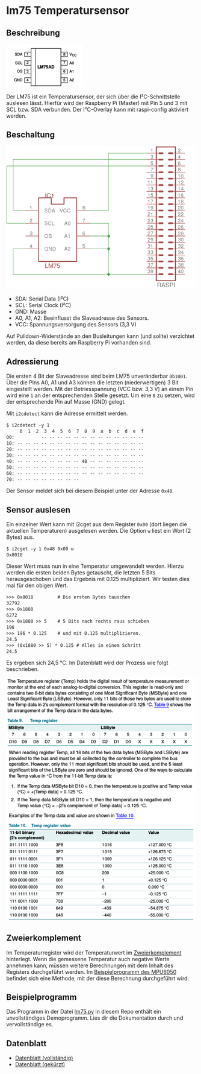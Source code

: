 # lm75 Temperatursensor

## Beschreibung

![lm75](docs/lm75-pins.png)

Der LM75 ist ein Temperatursensor, der sich über die I²C-Schnittstelle auslesen
lässt. Hierfür wird der Raspberry Pi (Master) mit Pin 5 und 3 mit SCL bzw. SDA
verbunden. Der I²C-Overlay kann mit raspi-config aktiviert werden.

## Beschaltung

![Schaltung](docs/lm75_schematic.png)

- SDA: Serial Data (I²C)
- SCL: Serial Clock (I²C)
- GND: Masse
- A0, A1, A2: Beeinflusst die Slaveadresse des Sensors.
- VCC: Spannungsversorgung des Sensors (3,3 V)

Auf Pulldown-Widerstände an den Busleitungen kann (und sollte)
verzichtet werden, da diese bereits am Raspberry Pi vorhanden sind.

## Adressierung

Die ersten 4 Bit der Slaveadresse sind beim LM75 unveränderbar
`0b1001`. Über die Pins A0, A1 und A3 können die letzten
(niederwertigen) 3 Bit eingestellt werden. Mit der Betriesspannung
(VCC bzw. 3,3 V) an einem Pin wird eine `1` an der entsprechenden
Stelle gesetzt. Um eine `0` zu setzen, wird der entsprechende Pin auf
Masse (GND) gelegt.

Mit `i2cdetect` kann die Adresse ermittelt werden.

    $ i2cdetect -y 1
         0  1  2  3  4  5  6  7  8  9  a  b  c  d  e  f
    00:          -- -- -- -- -- -- -- -- -- -- -- -- -- 
    10: -- -- -- -- -- -- -- -- -- -- -- -- -- -- -- -- 
    20: -- -- -- -- -- -- -- -- -- -- -- -- -- -- -- -- 
    30: -- -- -- -- -- -- -- -- -- -- -- -- -- -- -- -- 
    40: -- -- -- -- -- -- -- -- 48 -- -- -- -- -- -- -- 
    50: -- -- -- -- -- -- -- -- -- -- -- -- -- -- -- -- 
    60: -- -- -- -- -- -- -- -- -- -- -- -- -- -- -- -- 
    70: -- -- -- -- -- -- -- --

Der Sensor meldet sich bei diesem Beispiel unter der Adresse
`0x48`.

## Sensor auslesen

Ein einzelner Wert kann mit i2cget aus dem Register `0x00` (dort
liegen die aktuellen Temperaturen) ausgelesen werden. Die Option `w`
liest ein Wort (2 Bytes) aus.

    $ i2cget -y 1 0x48 0x00 w
    0x8018

Dieser Wert muss nun in eine Temperatur umgewandelt werden. Hierzu
werden die ersten beiden Bytes getauscht, die letzten 5 Bits
herausgeschoben und das Ergebnis mit 0.125 multipliziert. Wir testen
dies mal für den obigen Wert.

    >>> 0x8018         # Die ersten Bytes tauschen
    32792
    >>> 0x1880
    6272
    >>> 0x1880 >> 5    # 5 Bits nach rechts raus schieben
    196
    >>> 196 * 0.125    # und mit 0.125 multiplizieren.
    24.5
    >>> (0x1880 >> 5) * 0.125 # Alles in einem Schritt
    24.5
    

Es ergeben sich 24,5 °C. Im Datenblatt wird der Prozess wie folgt
beschrieben.

![datenblatt](docs/lm75-temp-description.png)

## Zweierkomplement

Im Temperaturregister wird der Temperaturwert
im [Zweierkomplement](https://de.wikipedia.org/wiki/Zweierkomplement)
hinterlegt. Wenn die gemessene Temperatur auch negative Werte annehmen
kann, müssen weitere Berechnungen mit dem Inhalt des Registers
durchgeführt werden. Im 
[Beispielprogramm des MPU6050](../mpu6050/mpu6050.py)
befindet sich eine Methode, mit der diese Berechnung durchgeführt
wird.

## Beispielprogramm

Das Programm in der Datei [lm75.py](lm75.py) in diesem Repo enthält ein
unvollständiges Demoprogramm. Lies dir die Dokumentation durch und
vervollständige es.


## Datenblatt

- [Datenblatt (vollständig)](docs/nxp_lm75_datasheet_full.pdf)
- [Datenblatt (gekürzt)](docs/nxp_lm75_datasheet_short.pdf)
